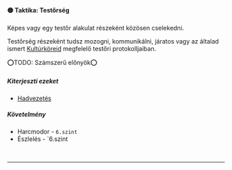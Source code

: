#### 🟡 Taktika: Testőrség

Képes vagy egy testőr alakulat részeként közösen cselekedni.

Testőrség részeként tudsz mozogni, kommunikálni, járatos vagy az általad ismert [Kultúrköreid](app://obsidian.md/hatterek.kiemelt/kulturkor.md) megfelelő testőri protokolljaiban.  

⭕TODO: Számszerű előnyök⭕

##### Kiterjeszti ezeket

- [Hadvezetés](../kepzettsegek/hadaszat.md)

##### Követelmény

- Harcmodor - `6.szint`
- Észlelés - `6.szint

<br />

---
